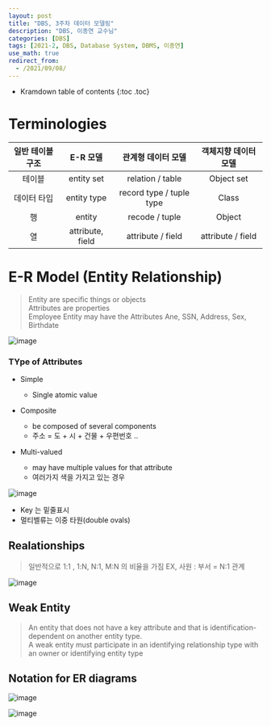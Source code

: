 ```yaml
---
layout: post
title: "DBS, 3주차 데이터 모델링"
description: "DBS, 이종연 교수님"
categories: [DBS]
tags: [2021-2, DBS, Database System, DBMS, 이종연]
use_math: true
redirect_from:
  - /2021/09/08/
---
```


* Kramdown table of contents
{:toc .toc}     

# Terminologies

| 일반 테이블 구조 |   E-R 모델   | 관계형 데이터 모델 | 객체지향 데이터 모델 |
|:--------------:|:------------:|:-----------------:|:------------------:|
|     테이블      | entity set   |  relation / table  |     Object set     |
|   데이터 타입   |  entity type |     record type / tuple type    | Class |
|  행            |       entity |      recode / tuple | Object            |
|  열            | attribute, field | attribute / field | attribute / field |



# E-R Model (Entity Relationship)

> Entity are specific things or objects        
> Attributes are properties           
> Employee Entity may have the Attributes Ane, SSN, Address, Sex, Birthdate        

![image](https://user-images.githubusercontent.com/32366711/132507742-db71e349-5070-4dc7-9a54-0bb0868818c5.png)

### TYpe of Attributes

- Simple       
    - Single atomic value

- Composite      
    - be composed of several components                      
    - 주소 = 도 + 시 + 건물 + 우편번호 ..     

- Multi-valued
    - may have multiple values for that attribute                
    - 여러가지 색을 가지고 있는 경우 


![image](https://user-images.githubusercontent.com/32366711/132514661-99767bc0-07d7-4978-9337-2d98c33cc4d0.png)

- Key 는 밑줄표시     
- 멀티벨류는 이중 타원(double ovals)            

## Realationships

> 일반적으로 1:1 , 1:N, N:1, M:N 의 비율을 가짐
> EX, 사원 : 부서 = N:1 관계

![image](https://user-images.githubusercontent.com/32366711/132515062-973acec9-6375-45ef-9c82-e7e8762a2a6b.png)


## Weak Entity

> An entity that does not have a key attribute and that is identification-dependent on another entity type.                  
> A weak entity must participate in an identifying relationship type with an owner or identifying entity type



## Notation for ER diagrams


![image](https://user-images.githubusercontent.com/32366711/132514902-ae3ec219-36dc-49de-bb2e-4fe6ec558ae3.png)

![image](https://user-images.githubusercontent.com/32366711/132514915-b0ff22e2-26ec-4e34-b768-9e78b7742122.png)

